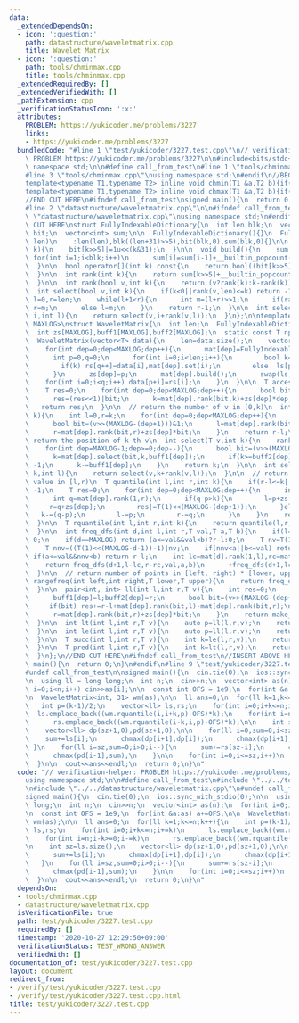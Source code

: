 ```yaml
---
data:
  _extendedDependsOn:
  - icon: ':question:'
    path: datastructure/waveletmatrix.cpp
    title: Wavelet Matrix
  - icon: ':question:'
    path: tools/chminmax.cpp
    title: tools/chminmax.cpp
  _extendedRequiredBy: []
  _extendedVerifiedWith: []
  _pathExtension: cpp
  _verificationStatusIcon: ':x:'
  attributes:
    PROBLEM: https://yukicoder.me/problems/3227
    links:
    - https://yukicoder.me/problems/3227
  bundledCode: "#line 1 \"test/yukicoder/3227.test.cpp\"\n// verification-helper:\
    \ PROBLEM https://yukicoder.me/problems/3227\n\n#include<bits/stdc++.h>\nusing\
    \ namespace std;\n\n#define call_from_test\n#line 1 \"tools/chminmax.cpp\"\n\n\
    #line 3 \"tools/chminmax.cpp\"\nusing namespace std;\n#endif\n//BEGIN CUT HERE\n\
    template<typename T1,typename T2> inline void chmin(T1 &a,T2 b){if(a>b) a=b;}\n\
    template<typename T1,typename T2> inline void chmax(T1 &a,T2 b){if(a<b) a=b;}\n\
    //END CUT HERE\n#ifndef call_from_test\nsigned main(){\n  return 0;\n}\n#endif\n\
    #line 2 \"datastructure/waveletmatrix.cpp\"\n\n#ifndef call_from_test\n#line 5\
    \ \"datastructure/waveletmatrix.cpp\"\nusing namespace std;\n#endif\n\n//BEGIN\
    \ CUT HERE\nstruct FullyIndexableDictionary{\n  int len,blk;\n  vector<unsigned>\
    \ bit;\n  vector<int> sum;\n\n  FullyIndexableDictionary(){}\n  FullyIndexableDictionary(int\
    \ len)\n    :len(len),blk((len+31)>>5),bit(blk,0),sum(blk,0){}\n\n  void set(int\
    \ k){\n    bit[k>>5]|=1u<<(k&31);\n  }\n\n  void build(){\n    sum[0]=0;\n   \
    \ for(int i=1;i<blk;i++)\n      sum[i]=sum[i-1]+__builtin_popcount(bit[i-1]);\n\
    \  }\n\n  bool operator[](int k) const{\n    return bool((bit[k>>5]>>(k&31))&1);\n\
    \  }\n\n  int rank(int k){\n    return sum[k>>5]+__builtin_popcount(bit[k>>5]&((1u<<(k&31))-1));\n\
    \  }\n\n  int rank(bool v,int k){\n    return (v?rank(k):k-rank(k));\n  }\n\n\
    \  int select(bool v,int k){\n    if(k<0||rank(v,len)<=k) return -1;\n    int\
    \ l=0,r=len;\n    while(l+1<r){\n      int m=(l+r)>>1;\n      if(rank(v,m)>=k+1)\
    \ r=m;\n      else l=m;\n    }\n    return r-1;\n  }\n\n  int select(bool v,int\
    \ i,int l){\n    return select(v,i+rank(v,l));\n  }\n};\n\ntemplate<class T,int\
    \ MAXLOG>\nstruct WaveletMatrix{\n  int len;\n  FullyIndexableDictionary mat[MAXLOG];\n\
    \  int zs[MAXLOG],buff1[MAXLOG],buff2[MAXLOG];\n  static const T npos=-1;\n\n\
    \  WaveletMatrix(vector<T> data){\n    len=data.size();\n    vector<T> ls(len),rs(len);\n\
    \    for(int dep=0;dep<MAXLOG;dep++){\n      mat[dep]=FullyIndexableDictionary(len+1);\n\
    \      int p=0,q=0;\n      for(int i=0;i<len;i++){\n        bool k=(data[i]>>(MAXLOG-(dep+1)))&1;\n\
    \        if(k) rs[q++]=data[i],mat[dep].set(i);\n        else  ls[p++]=data[i];\n\
    \      }\n      zs[dep]=p;\n      mat[dep].build();\n      swap(ls,data);\n  \
    \    for(int i=0;i<q;i++) data[p+i]=rs[i];\n    }\n  }\n\n  T access(int k){\n\
    \    T res=0;\n    for(int dep=0;dep<MAXLOG;dep++){\n      bool bit=mat[dep][k];\n\
    \      res=(res<<1)|bit;\n      k=mat[dep].rank(bit,k)+zs[dep]*dep;\n    }\n \
    \   return res;\n  }\n\n  // return the number of v in [0,k)\n  int rank(T v,int\
    \ k){\n    int l=0,r=k;\n    for(int dep=0;dep<MAXLOG;dep++){\n      buff1[dep]=l;buff2[dep]=r;\n\
    \      bool bit=(v>>(MAXLOG-(dep+1)))&1;\n      l=mat[dep].rank(bit,l)+zs[dep]*bit;\n\
    \      r=mat[dep].rank(bit,r)+zs[dep]*bit;\n    }\n    return r-l;\n  }\n\n  //\
    \ return the position of k-th v\n  int select(T v,int k){\n    rank(v,len);\n\
    \    for(int dep=MAXLOG-1;dep>=0;dep--){\n      bool bit=(v>>(MAXLOG-(dep+1)))&1;\n\
    \      k=mat[dep].select(bit,k,buff1[dep]);\n      if(k>=buff2[dep]||k<0) return\
    \ -1;\n      k-=buff1[dep];\n    }\n    return k;\n  }\n\n  int select(T v,int\
    \ k,int l){\n    return select(v,k+rank(v,l));\n  }\n\n  // return k-th largest\
    \ value in [l,r)\n  T quantile(int l,int r,int k){\n    if(r-l<=k||k<0) return\
    \ -1;\n    T res=0;\n    for(int dep=0;dep<MAXLOG;dep++){\n      int p=mat[dep].rank(1,l);\n\
    \      int q=mat[dep].rank(1,r);\n      if(q-p>k){\n        l=p+zs[dep];\n   \
    \     r=q+zs[dep];\n        res|=T(1)<<(MAXLOG-(dep+1));\n      }else{\n     \
    \   k-=(q-p);\n        l-=p;\n        r-=q;\n      }\n    }\n    return res;\n\
    \  }\n\n  T rquantile(int l,int r,int k){\n    return quantile(l,r,r-l-k-1);\n\
    \  }\n\n  int freq_dfs(int d,int l,int r,T val,T a,T b){\n    if(l==r) return\
    \ 0;\n    if(d==MAXLOG) return (a<=val&&val<b)?r-l:0;\n    T nv=T(1)<<(MAXLOG-d-1)|val;\n\
    \    T nnv=((T(1)<<(MAXLOG-d-1))-1)|nv;\n    if(nnv<a||b<=val) return 0;\n   \
    \ if(a<=val&&nnv<b) return r-l;\n    int lc=mat[d].rank(1,l),rc=mat[d].rank(1,r);\n\
    \    return freq_dfs(d+1,l-lc,r-rc,val,a,b)\n      +freq_dfs(d+1,lc+zs[d],rc+zs[d],nv,a,b);\n\
    \  }\n\n  // return number of points in [left, right) * [lower, upper)\n  int\
    \ rangefreq(int left,int right,T lower,T upper){\n    return freq_dfs(0,left,right,0,lower,upper);\n\
    \  }\n\n  pair<int, int> ll(int l,int r,T v){\n    int res=0;\n    for(int dep=0;dep<MAXLOG;dep++){\n\
    \      buff1[dep]=l;buff2[dep]=r;\n      bool bit=(v>>(MAXLOG-(dep+1)))&1;\n \
    \     if(bit) res+=r-l+mat[dep].rank(bit,l)-mat[dep].rank(bit,r);\n      l=mat[dep].rank(bit,l)+zs[dep]*bit;\n\
    \      r=mat[dep].rank(bit,r)+zs[dep]*bit;\n    }\n    return make_pair(res,r-l);\n\
    \  }\n\n  int lt(int l,int r,T v){\n    auto p=ll(l,r,v);\n    return p.first;\n\
    \  }\n\n  int le(int l,int r,T v){\n    auto p=ll(l,r,v);\n    return p.first+p.second;\n\
    \  }\n\n  T succ(int l,int r,T v){\n    int k=le(l,r,v);\n    return k==r-l?npos:rquantile(l,r,k);\n\
    \  }\n\n  T pred(int l,int r,T v){\n    int k=lt(l,r,v);\n    return k?rquantile(l,r,k-1):npos;\n\
    \  }\n};\n//END CUT HERE\n#ifndef call_from_test\n//INSERT ABOVE HERE\nsigned\
    \ main(){\n  return 0;\n}\n#endif\n#line 9 \"test/yukicoder/3227.test.cpp\"\n\
    #undef call_from_test\n\nsigned main(){\n  cin.tie(0);\n  ios::sync_with_stdio(0);\n\
    \n  using ll = long long;\n  int n;\n  cin>>n;\n  vector<int> as(n);\n  for(int\
    \ i=0;i<n;i++) cin>>as[i];\n\n  const int OFS = 1e9;\n  for(int &a:as) a+=OFS;\n\
    \n  WaveletMatrix<int, 31> wm(as);\n\n  ll ans=0;\n  for(ll k=1;k<=n;k++){\n \
    \   int p=(k-1)/2;\n    vector<ll> ls,rs;\n    for(int i=0;i+k<=n;i+=k)\n    \
    \  ls.emplace_back((wm.rquantile(i,i+k,p)-OFS)*k);\n    for(int i=n;i-k>=0;i-=k)\n\
    \      rs.emplace_back((wm.rquantile(i-k,i,p)-OFS)*k);\n\n    int sz=ls.size();\n\
    \    vector<ll> dp(sz+1,0),pd(sz+1,0);\n\n    for(ll i=0,sum=0;i<sz;i++){\n  \
    \    sum+=ls[i];\n      chmax(dp[i+1],dp[i]);\n      chmax(dp[i+1],sum);\n   \
    \ }\n    for(ll i=sz,sum=0;i>0;i--){\n      sum+=rs[sz-i];\n      chmax(pd[i-1],pd[i]);\n\
    \      chmax(pd[i-1],sum);\n    }\n\n    for(int i=0;i<=sz;i++)\n      chmax(ans,dp[i]+pd[i]);\n\
    \  }\n\n  cout<<ans<<endl;\n  return 0;\n}\n"
  code: "// verification-helper: PROBLEM https://yukicoder.me/problems/3227\n\n#include<bits/stdc++.h>\n\
    using namespace std;\n\n#define call_from_test\n#include \"../../tools/chminmax.cpp\"\
    \n#include \"../../datastructure/waveletmatrix.cpp\"\n#undef call_from_test\n\n\
    signed main(){\n  cin.tie(0);\n  ios::sync_with_stdio(0);\n\n  using ll = long\
    \ long;\n  int n;\n  cin>>n;\n  vector<int> as(n);\n  for(int i=0;i<n;i++) cin>>as[i];\n\
    \n  const int OFS = 1e9;\n  for(int &a:as) a+=OFS;\n\n  WaveletMatrix<int, 31>\
    \ wm(as);\n\n  ll ans=0;\n  for(ll k=1;k<=n;k++){\n    int p=(k-1)/2;\n    vector<ll>\
    \ ls,rs;\n    for(int i=0;i+k<=n;i+=k)\n      ls.emplace_back((wm.rquantile(i,i+k,p)-OFS)*k);\n\
    \    for(int i=n;i-k>=0;i-=k)\n      rs.emplace_back((wm.rquantile(i-k,i,p)-OFS)*k);\n\
    \n    int sz=ls.size();\n    vector<ll> dp(sz+1,0),pd(sz+1,0);\n\n    for(ll i=0,sum=0;i<sz;i++){\n\
    \      sum+=ls[i];\n      chmax(dp[i+1],dp[i]);\n      chmax(dp[i+1],sum);\n \
    \   }\n    for(ll i=sz,sum=0;i>0;i--){\n      sum+=rs[sz-i];\n      chmax(pd[i-1],pd[i]);\n\
    \      chmax(pd[i-1],sum);\n    }\n\n    for(int i=0;i<=sz;i++)\n      chmax(ans,dp[i]+pd[i]);\n\
    \  }\n\n  cout<<ans<<endl;\n  return 0;\n}\n"
  dependsOn:
  - tools/chminmax.cpp
  - datastructure/waveletmatrix.cpp
  isVerificationFile: true
  path: test/yukicoder/3227.test.cpp
  requiredBy: []
  timestamp: '2020-10-27 12:29:50+09:00'
  verificationStatus: TEST_WRONG_ANSWER
  verifiedWith: []
documentation_of: test/yukicoder/3227.test.cpp
layout: document
redirect_from:
- /verify/test/yukicoder/3227.test.cpp
- /verify/test/yukicoder/3227.test.cpp.html
title: test/yukicoder/3227.test.cpp
---
```


